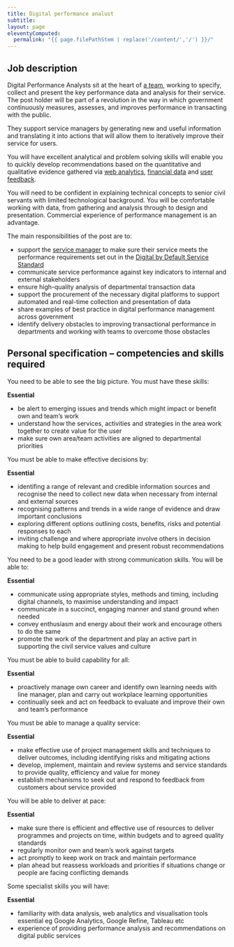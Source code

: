 ```yaml
---
title: Digital performance analust
subtitle:
layout: page
eleventyComputed:
  permalink: "{{ page.filePathStem | replace('/content/','/') }}/"
---
```


## Job description

Digital Performance Analysts sit at the heart of [a team](/version-1/guides/the-team/), working to specify, collect and present the key performance data and analysis for their service. The post holder will be part of a revolution in the way in which government continuously measures, assesses, and improves performance in transacting with the public.

They support service managers by generating new and useful information and translating it into actions that will allow them to iteratively improve their service for users.

You will have excellent analytical and problem solving skills will enable you to quickly develop recommendations based on the quantitative and qualitative evidence gathered via [web analytics](https://web.archive.org/web/20150911211803/https://www.gov.uk/service-manual/making-software/analytics-tools.html), [financial data](https://web.archive.org/web/20150911211803/https://www.gov.uk/service-manual/measurement/cost-per-transaction.html) and [user feedback](https://web.archive.org/web/20150911211803/https://www.gov.uk/service-manual/operations/helpdesk.html).

You will need to be confident in explaining technical concepts to senior civil servants with limited technological background. You will be comfortable working with data, from gathering and analysis through to design and presentation. Commercial experience of performance management is an advantage.

The main responsibilities of the post are to:

- support the [service manager](/version-1/guides/service-manager/) to make sure their service meets the performance requirements set out in the [Digital by Default Service Standard](/version-1/)
- communicate service performance against key indicators to internal and external stakeholders
- ensure high-quality analysis of departmental transaction data
- support the procurement of the necessary digital platforms to support automated and real-time collection and presentation of data
- share examples of best practice in digital performance management across government
- identify delivery obstacles to improving transactional performance in departments and working with teams to overcome those obstacles

## Personal specification – competencies and skills required

You need to be able to see the big picture. You must have these skills:

**Essential**

- be alert to emerging issues and trends which might impact or benefit own and team’s work
- understand how the services, activities and strategies in the area work together to create value for the user
- make sure own area/team activities are aligned to departmental priorities

You must be able to make effective decisions by:

**Essential**

- identifing a range of relevant and credible information sources and recognise the need to collect new data when necessary from internal and external sources
- recognising patterns and trends in a wide range of evidence and draw important conclusions
- exploring different options outlining costs, benefits, risks and potential responses to each
- inviting challenge and where appropriate involve others in decision making to help build engagement and present robust recommendations

You need to be a good leader with strong communication skills. You will be able to:

**Essential**

- communicate using appropriate styles, methods and timing, including digital channels, to maximise understanding and impact
- communicate in a succinct, engaging manner and stand ground when needed
- convey enthusiasm and energy about their work and encourage others to do the same
- promote the work of the department and play an active part in supporting the civil service values and culture

You must be able to build capability for all:

**Essential**

- proactively manage own career and identify own learning needs with line manager, plan and carry out workplace learning opportunities
- continually seek and act on feedback to evaluate and improve their own and team’s performance

You must be able to manage a quality service:

**Essential**

- make effective use of project management skills and techniques to deliver outcomes, including identifying risks and mitigating actions
- develop, implement, maintain and review systems and service standards to provide quality, efficiency and value for money
- establish mechanisms to seek out and respond to feedback from customers about service provided

You will be able to deliver at pace:

**Essential**

- make sure there is efficient and effective use of resources to deliver programmes and projects on time, within budgets and to agreed quality standards
- regularly monitor own and team’s work against targets
- act promptly to keep work on track and maintain performance
- plan ahead but reassess workloads and priorities if situations change or people are facing conflicting demands

Some specialist skills you will have:

**Essential**

- familiarity with data analysis, web analytics and visualisation tools essential eg Google Analytics, Google Refine, Tableau etc
- experience of providing performance analysis and recommendations on digital public services
